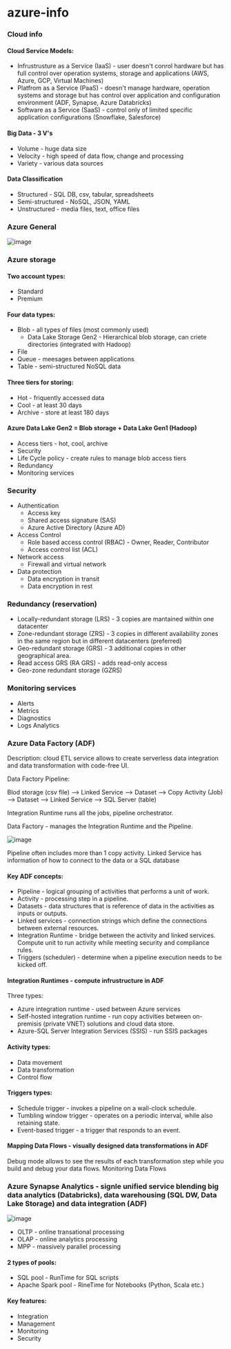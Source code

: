 # azure-info

### Cloud info

#### Cloud Service Models:
* Infrustrusture as a Service (IaaS) - user doesn't conrol hardware but has full control over operation systems, storage and applications (AWS, Azure, GCP, Virtual Machines)
* Platfrom as a Service (PaaS) - doesn't manage hardware, operation systems and storage but has control over application and configuration environment (ADF, Synapse, Azure Databricks)
* Software as a Service (SaaS) - control only of limited specific application configurations (Snowflake, Salesforce)

#### Big Data - 3 V's 
* Volume - huge data size
* Velocity - high speed of data flow, change and processing
* Variety - various data sources

#### Data Classification
* Structured - SQL DB, csv, tabular, spreadsheets
* Semi-structured - NoSQL, JSON, YAML
* Unstructured - media files, text, office files

### Azure General

![image](https://github.com/nikvolynets/azure-info/assets/151893648/faf1a881-ff96-4e74-a210-e3859fdfdeaf)

### Azure storage

#### Two account types:
* Standard
* Premium

#### Four data types:
* Blob - all types of files (most commonly used)
  * Data Lake Storage Gen2 - Hierarchical blob storage, can criete directories (integrated with Hadoop)
* File
* Queue - meesages between applications
* Table - semi-structured NoSQL data

#### Three tiers for storing:
* Hot - friquently accessed data
* Cool - at least 30 days
* Archive - store at least 180 days

#### Azure Data Lake Gen2 = Blob storage + Data Lake Gen1 (Hadoop)
* Access tiers - hot, cool, archive
* Security
* Life Cycle policy - create rules to manage blob access tiers
* Redundancy
* Monitoring services 

### Security
* Authentication
  - Access key
  - Shared access signature (SAS)
  - Azure Active Directory (Azure AD)
* Access Control
  - Role based access control (RBAC) - Owner, Reader, Contributor
  - Access control list (ACL)
* Network access
  - Firewall and virtual network
* Data protection
  - Data encryption in transit
  - Data encryption in rest

 ### Redundancy (reservation)
 * Locally-redundant storage (LRS) - 3 copies are mantained within one datacenter
 * Zone-redundant storage (ZRS) - 3 copies in different availability zones in the same region but in different datacenters (preferred)
 * Geo-redundant storage (GRS) - 3 additional copies in other geographical area.
 * Read access GRS (RA GRS) - adds read-only access
 * Geo-zone redundant storage (GZRS)

### Monitoring services
* Alerts
* Metrics
* Diagnostics
* Logs Analytics

### Azure Data Factory (ADF)

Description: cloud ETL service allows to create serverless data integration and data transformation with code-free UI.

Data Factory Pipeline:

Blod storage (csv file) --> Linked Service --> Dataset --> Copy Activity (Job) --> Dataset --> Linked Service --> SQL Server (table)

Integration Runtime runs all the jobs, pipeline orchestrator.

Data Factory - manages the Integration Runtime and the Pipeline.

![image](https://github.com/nikvolynets/azure-info/assets/151893648/a60a40f4-2a83-4cf5-9121-05a455df9984)

Pipeline often includes more than 1 copy activity.
Linked Service has information of how to connect to the data or a SQL database

#### Key ADF concepts:

* Pipeline - logical grouping of activities that performs a unit of work.
* Activity - processing step in a pipeline.
* Datasets - data structures that is reference of data in the activities as inputs or outputs.
* Linked services - connection strings which define the connections between external resources.
* Integration Runtime - bridge between the activity and linked services. Compute unit to run activity while meeting security and compliance rules.
* Triggers (scheduler) - determine when a pipeline execution needs to be kicked off.

#### Integration Runtimes - compute infrustructure in ADF

Three types:
- Azure integration runtime - used between Azure services
- Self-hosted integration runtime - run copy activities between on-premisis (private VNET) solutions and cloud data store.
- Azure-SQL Server Integration Services (SSIS) - run SSIS packages

#### Activity types:

- Data movement
- Data transformation
- Control flow

#### Triggers types:

* Schedule trigger - invokes a pipeline on a wall-clock schedule.
* Tumbling window trigger - operates on a periodic interval, while also retaining state.
* Event-based trigger - a trigger that responds to an event.

#### Mapping Data Flows - visually designed data transformations in ADF

Debug mode allows to see the results of each transformation step while you build and debug your data flows.
Monitoring Data Flows

### Azure Synapse Analytics - signle unified service blending big data analytics (Databricks), data warehousing (SQL DW, Data Lake Storage) and data integration (ADF)

![image](https://github.com/nikvolynets/azure-info/assets/151893648/b8f6f1dd-7786-4de5-adc7-defceb0be492)

* OLTP - online transational processing
* OLAP - online analytics processing
* MPP - massively parallel processing

#### 2 types of pools:
* SQL pool - RunTime for SQL scripts
* Apache Spark pool - RineTime for Notebooks (Python, Scala etc.)

#### Key features:
* Integration
* Management
* Monitoring
* Security
